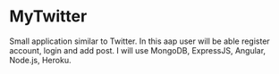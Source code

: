 # MyTwitter
Small application similar to Twitter.
In this aap user will be able register account, login and add post.
I will use MongoDB, ExpressJS, Angular, Node.js, Heroku.
